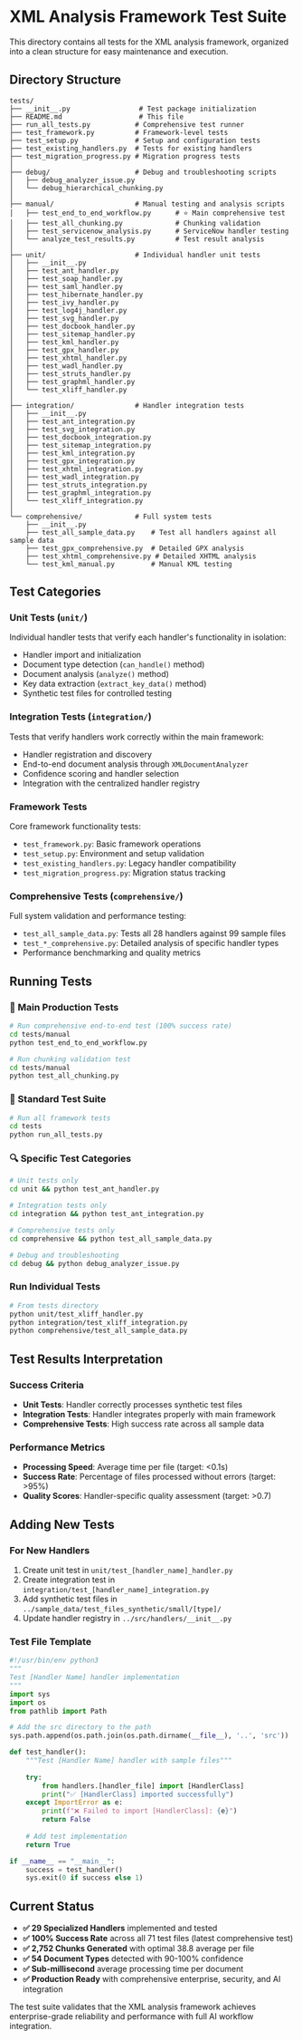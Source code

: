 # XML Analysis Framework Test Suite

This directory contains all tests for the XML analysis framework, organized into a clean structure for easy maintenance and execution.

## Directory Structure

```
tests/
├── __init__.py                 # Test package initialization
├── README.md                   # This file
├── run_all_tests.py           # Comprehensive test runner
├── test_framework.py          # Framework-level tests
├── test_setup.py              # Setup and configuration tests
├── test_existing_handlers.py  # Tests for existing handlers
├── test_migration_progress.py # Migration progress tests
│
├── debug/                     # Debug and troubleshooting scripts
│   ├── debug_analyzer_issue.py
│   └── debug_hierarchical_chunking.py
│
├── manual/                    # Manual testing and analysis scripts
│   ├── test_end_to_end_workflow.py      # ⭐ Main comprehensive test
│   ├── test_all_chunking.py             # Chunking validation
│   ├── test_servicenow_analysis.py      # ServiceNow handler testing
│   └── analyze_test_results.py          # Test result analysis
│
├── unit/                      # Individual handler unit tests
│   ├── __init__.py
│   ├── test_ant_handler.py
│   ├── test_soap_handler.py
│   ├── test_saml_handler.py
│   ├── test_hibernate_handler.py
│   ├── test_ivy_handler.py
│   ├── test_log4j_handler.py
│   ├── test_svg_handler.py
│   ├── test_docbook_handler.py
│   ├── test_sitemap_handler.py
│   ├── test_kml_handler.py
│   ├── test_gpx_handler.py
│   ├── test_xhtml_handler.py
│   ├── test_wadl_handler.py
│   ├── test_struts_handler.py
│   ├── test_graphml_handler.py
│   └── test_xliff_handler.py
│
├── integration/               # Handler integration tests
│   ├── __init__.py
│   ├── test_ant_integration.py
│   ├── test_svg_integration.py
│   ├── test_docbook_integration.py
│   ├── test_sitemap_integration.py
│   ├── test_kml_integration.py
│   ├── test_gpx_integration.py
│   ├── test_xhtml_integration.py
│   ├── test_wadl_integration.py
│   ├── test_struts_integration.py
│   ├── test_graphml_integration.py
│   └── test_xliff_integration.py
│
└── comprehensive/             # Full system tests
    ├── __init__.py
    ├── test_all_sample_data.py    # Test all handlers against all sample data
    ├── test_gpx_comprehensive.py  # Detailed GPX analysis
    ├── test_xhtml_comprehensive.py # Detailed XHTML analysis
    └── test_kml_manual.py         # Manual KML testing
```

## Test Categories

### Unit Tests (`unit/`)
Individual handler tests that verify each handler's functionality in isolation:
- Handler import and initialization
- Document type detection (`can_handle()` method)
- Document analysis (`analyze()` method)
- Key data extraction (`extract_key_data()` method)
- Synthetic test files for controlled testing

### Integration Tests (`integration/`)
Tests that verify handlers work correctly within the main framework:
- Handler registration and discovery
- End-to-end document analysis through `XMLDocumentAnalyzer`
- Confidence scoring and handler selection
- Integration with the centralized handler registry

### Framework Tests
Core framework functionality tests:
- `test_framework.py`: Basic framework operations
- `test_setup.py`: Environment and setup validation
- `test_existing_handlers.py`: Legacy handler compatibility
- `test_migration_progress.py`: Migration status tracking

### Comprehensive Tests (`comprehensive/`)
Full system validation and performance testing:
- `test_all_sample_data.py`: Tests all 28 handlers against 99 sample files
- `test_*_comprehensive.py`: Detailed analysis of specific handler types
- Performance benchmarking and quality metrics

## Running Tests

### 🚀 Main Production Tests
```bash
# Run comprehensive end-to-end test (100% success rate)
cd tests/manual
python test_end_to_end_workflow.py

# Run chunking validation test
cd tests/manual  
python test_all_chunking.py
```

### 🧪 Standard Test Suite
```bash
# Run all framework tests
cd tests
python run_all_tests.py
```

### 🔍 Specific Test Categories
```bash
# Unit tests only
cd unit && python test_ant_handler.py

# Integration tests only  
cd integration && python test_ant_integration.py

# Comprehensive tests only
cd comprehensive && python test_all_sample_data.py

# Debug and troubleshooting
cd debug && python debug_analyzer_issue.py
```

### Run Individual Tests
```bash
# From tests directory
python unit/test_xliff_handler.py
python integration/test_xliff_integration.py
python comprehensive/test_all_sample_data.py
```

## Test Results Interpretation

### Success Criteria
- **Unit Tests**: Handler correctly processes synthetic test files
- **Integration Tests**: Handler integrates properly with main framework
- **Comprehensive Tests**: High success rate across all sample data

### Performance Metrics
- **Processing Speed**: Average time per file (target: <0.1s)
- **Success Rate**: Percentage of files processed without errors (target: >95%)
- **Quality Scores**: Handler-specific quality assessment (target: >0.7)

## Adding New Tests

### For New Handlers
1. Create unit test in `unit/test_[handler_name]_handler.py`
2. Create integration test in `integration/test_[handler_name]_integration.py`
3. Add synthetic test files in `../sample_data/test_files_synthetic/small/[type]/`
4. Update handler registry in `../src/handlers/__init__.py`

### Test File Template
```python
#!/usr/bin/env python3
"""
Test [Handler Name] handler implementation
"""
import sys
import os
from pathlib import Path

# Add the src directory to the path
sys.path.append(os.path.join(os.path.dirname(__file__), '..', 'src'))

def test_handler():
    """Test [Handler Name] handler with sample files"""
    
    try:
        from handlers.[handler_file] import [HandlerClass]
        print("✅ [HandlerClass] imported successfully")
    except ImportError as e:
        print(f"❌ Failed to import [HandlerClass]: {e}")
        return False
    
    # Add test implementation
    return True

if __name__ == "__main__":
    success = test_handler()
    sys.exit(0 if success else 1)
```

## Current Status

- **✅ 29 Specialized Handlers** implemented and tested
- **✅ 100% Success Rate** across all 71 test files (latest comprehensive test)
- **✅ 2,752 Chunks Generated** with optimal 38.8 average per file
- **✅ 54 Document Types** detected with 90-100% confidence
- **✅ Sub-millisecond** average processing time per document
- **✅ Production Ready** with comprehensive enterprise, security, and AI integration

The test suite validates that the XML analysis framework achieves enterprise-grade reliability and performance with full AI workflow integration.